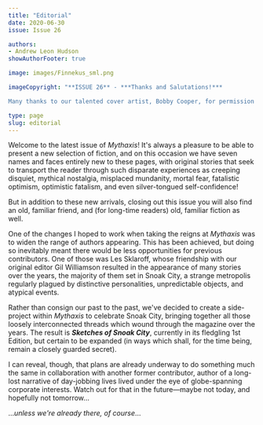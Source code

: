 ```yaml
---
title: "Editorial"
date: 2020-06-30
issue: Issue 26

authors:
- Andrew Leon Hudson
showAuthorFooter: true

image: images/Finnekus_sml.png

imageCopyright: "**ISSUE 26** - ***Thanks and Salutations!***

Many thanks to our talented cover artist, Bobby Cooper, for permission to use his wonderlandish image *Finnekus, the flower-breathing dragon* for this issue's cover. Bobby works with colored pencil, tempting the night sky with music, poetry, and even dance until it sends him sheets of black paper to draw upon. The results are strange and beautiful — you can check them out on his [Instagram](https://www.instagram.com/bcooperart/), and he has [an online shop](https://www.redbubble.com/people/bcooperart/shop) with myriad cool options too."

type: page
slug: editorial
---
```


Welcome to the latest issue of *Mythaxis*! It's always a pleasure to be able to present a new selection of fiction, and on this occasion we have seven names and faces entirely new to these pages, with original stories that seek to transport the reader through such disparate experiences as creeping disquiet, mythical nostalgia, misplaced mundanity, mortal fear, fatalistic optimism, optimistic fatalism, and even silver-tongued self-confidence!

But in addition to these new arrivals, closing out this issue you will also find an old, familiar friend, and (for long-time readers) old, familiar fiction as well.

One of the changes I hoped to work when taking the reigns at *Mythaxis* was to widen the range of authors appearing. This has been achieved, but doing so inevitably meant there would be less opportunities for previous contributors. One of those was Les Sklaroff, whose friendship with our original editor Gil Williamson resulted in the appearance of many stories over the years, the majority of them set in Snoak City, a strange metropolis regularly plagued by distinctive personalities, unpredictable objects, and atypical events.

Rather than consign our past to the past, we've decided to create a side-project within *Mythaxis* to celebrate Snoak City, bringing together all those loosely interconnected threads which wound through the magazine over the years. The result is ***Sketches of Snoak City***, currently in its fledgling 1st Edition, but certain to be expanded (in ways which shall, for the time being, remain a closely guarded secret).

I can reveal, though, that plans are already underway to do something much the same in collaboration with another former contributor, author of a long-lost narrative of day-jobbing lives lived under the eye of globe-spanning corporate interests. Watch out for that in the future—maybe not today, and hopefully not tomorrow…

…*unless we're already there, of course*…
